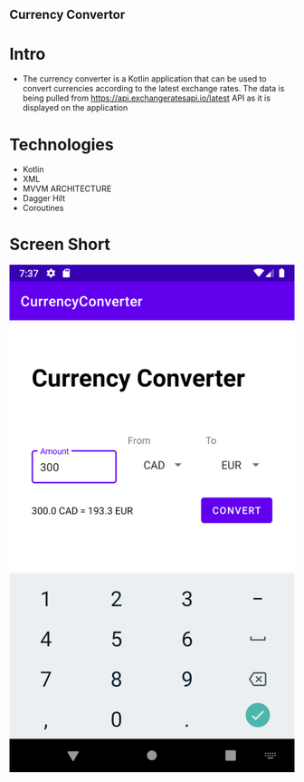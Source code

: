 ## Currency Convertor

# Intro
- The currency converter is a Kotlin application that can be used to convert currencies according to the latest exchange rates. The data is being pulled from https://api.exchangeratesapi.io/latest API as it is displayed on the application

# Technologies
- Kotlin
- XML
- MVVM ARCHITECTURE
- Dagger Hilt
- Coroutines 

# Screen Short
  ![Currency Converter Screen short](/GitPhotos/Screenshot_1611938245.png "Currency Converter")
